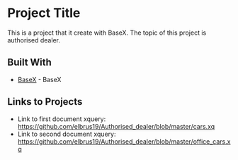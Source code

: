 # Project Title

This is a project that it create with BaseX. The topic of this project is authorised dealer.

## Built With

* [BaseX](http://basex.org/) - BaseX


## Links to Projects

* Link to first document xquery: https://github.com/elbrus19/Authorised_dealer/blob/master/cars.xq
* Link to second document xquery: https://github.com/elbrus19/Authorised_dealer/blob/master/office_cars.xq
